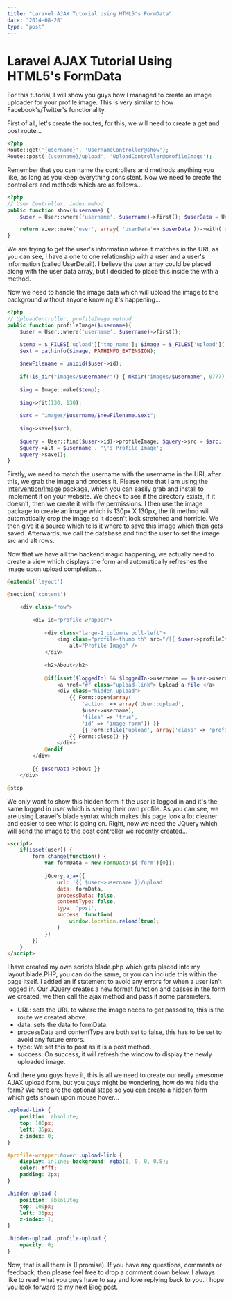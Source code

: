 ```yaml
---
title: "Laravel AJAX Tutorial Using HTML5's FormData"
date: "2014-08-28"
type: "post"
---
```

# Laravel AJAX Tutorial Using HTML5's FormData

For this tutorial, I will show you guys how I managed to create an image uploader for your profile image. This is very
similar to how Facebook's/Twitter's functionality.

First of all, let's create the routes, for this, we will need to create a get and post route...

```php
<?php
Route::get('{username}', 'UsernameController@show');
Route::post('{username}/upload', 'UploadController@profileImage');
```

Remember that you can name the controllers and methods anything you like, as long as you keep everything consistent.
Now we need to create the controllers and methods which are as follows...

```php
<?php
// User Controller, index mehod
public function show($username) {
    $user = User::where('username', $username)->first(); $userData = User::find($user->id)->UserDetail;

    return View::make('user', array( 'userData'=> $userData ))->with('user', $user);
}
```

We are trying to get the user's information where it matches in the URI, as you can see, I have a one to one
relationship with a user and a user's information (called UserDetail). I believe the user array could be placed along
with the user data array, but I decided to place this inside the with a method.

Now we need to handle the image data which will upload the image to the background without anyone knowing it's
happening...

```php
<?php
// UploadController, profileImage method
public function profileImage($username){
    $user = User::where('username', $username)->first();

    $temp = $_FILES['upload']['tmp_name']; $image = $_FILES['upload']['name'];
    $ext = pathinfo($image, PATHINFO_EXTENSION);
    
    $newFilename = uniqid($user->id);
    
    if(!is_dir("images/$username/")) { mkdir("images/$username", 0777); }
    
    $img = Image::make($temp);
    
    $img->fit(130, 130);
    
    $src = "images/$username/$newFilename.$ext";
    
    $img->save($src);
    
    $query = User::find($user->id)->profileImage; $query->src = $src;
    $query->alt = $username . '\'s Profile Image';
    $query->save();
}
```

Firstly, we need to match the username with the username in the URI, after this, we grab the image and process it.
Please note that I am using the [Intervention/Image](https://github.com/Intervention/image) package, which you can
easily grab and install to implement it on your website. We check to see if the directory exists, if it doesn't, then we
create it with r/w permissions. I then use the image package to create an image which is 130px X 130px, the fit method
will automatically crop the image so it doesn't look stretched and horrible. We then give it a source which tells it
where to save this image which then gets saved. Afterwards, we call the database and find the user to set the image src
and alt rows.

Now that we have all the backend magic happening, we actually need to create a view which displays the form and
automatically refreshes the image upon upload completion...

```php
@extends('layout')

@section('content')

    <div class="row">
    
        <div id="profile-wrapper">
        
            <div class="large-2 columns pull-left">
                <img class="profile-thumb th" src="/{{ $user->profileImage->src }}"
                    alt="Profile Image" />
            </div>
            
            <h2>About</h2>
            
            @if(isset($loggedIn) && $loggedIn->username == $user->username)
                <a href="#" class="upload-link"> Upload a file </a>
                <div class="hidden-upload">
                    {{ Form::open(array(
                        'action' => array('User::upload',
                        $user->username),
                        'files' => 'true',
                        'id' => 'image-form')) }}
                        {{ Form::file('upload', array('class' => 'profile-upload')) }}
                    {{ Form::close() }}
                </div>
            @endif
        </div>
    
        {{ $userData->about }}
    </div>

@stop
```

We only want to show this hidden form if the user is logged in and it's the same logged in user which is seeing their
own profile. As you can see, we are using Laravel's blade syntax which makes this page look a lot cleaner and easier to
see what is going on. Right, now we need the JQuery which will send the image to the post controller we recently
created...

```html
<script>
    if(isset(user)) {
        form.change(function() {
            var formData = new FormData($('form')[0]);
            
            jQuery.ajax({
                url: '{{ $user->username }}/upload'
                data: formData,
                processData: false,
                contentType: false,
                type: 'post',
                success: function(
                    window.location.reload(true);
                )
            })
        })
    }
</script>
```

I have created my own scripts.blade.php which gets placed into my layout.blade.PHP, you can do the same, or you can
include this within the page itself. I added an if statement to avoid any errors for when a user isn't logged in. Our
JQuery creates a new format function and passes in the form we created, we then call the ajax method and pass it some
parameters.

* URL: sets the URL to where the image needs to get passed to, this is the route we created above.
* data: sets the data to formData.
* processData and contentType are both set to false, this has to be set to avoid any future errors.
* type: We set this to post as it is a post method. 
* success: On success, it will refresh the window to display the newly uploaded image.

And there you guys have it, this is all we need to create our really awesome AJAX upload form, but you guys might be
wondering, how do we hide the form? We here are the optional steps so you can create a hidden form which gets shown upon
mouse hover...

```css
.upload-link {
    position: absolute;
    top: 100px;
    left: 35px;
    z-index: 0;
}

#profile-wrapper:hover .upload-link {
    display: inline; background: rgba(0, 0, 0, 0.8);
    color: #fff;
    padding: 2px;
}

.hidden-upload {
    position: absolute;
    top: 100px;
    left: 35px;
    z-index: 1;
}

.hidden-upload .profile-upload {
    opacity: 0;
}
```

Now, that is all there is (I promise). If you have any questions, comments or feedback, then please feel free to drop a
comment down below. I always like to read what you guys have to say and love replying back to you. I hope you look
forward to my next Blog post.
